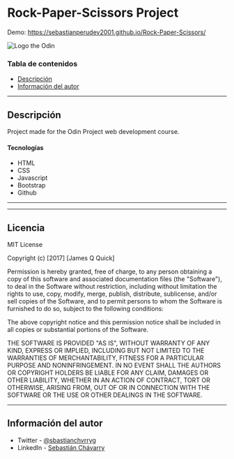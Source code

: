# Rock-Paper-Scissors Project

Demo: https://sebastianperudev2001.github.io/Rock-Paper-Scissors/


![Logo the Odin ](https://www.skillfinder.com.au/media/wysiwyg/the-odin-project-logo-skill-finder-partners-page.png)

### Tabla de contenidos

- [Descripción](#descripción)
- [Información del autor](#información-del-autor)

---

## Descripción

Project made for the Odin Project web development course. 
#### Tecnologías

- HTML
- CSS
- Javascript
- Bootstrap
- Github

---




---

## Licencia

MIT License

Copyright (c) [2017] [James Q Quick]

Permission is hereby granted, free of charge, to any person obtaining a copy
of this software and associated documentation files (the "Software"), to deal
in the Software without restriction, including without limitation the rights
to use, copy, modify, merge, publish, distribute, sublicense, and/or sell
copies of the Software, and to permit persons to whom the Software is
furnished to do so, subject to the following conditions:

The above copyright notice and this permission notice shall be included in all
copies or substantial portions of the Software.

THE SOFTWARE IS PROVIDED "AS IS", WITHOUT WARRANTY OF ANY KIND, EXPRESS OR
IMPLIED, INCLUDING BUT NOT LIMITED TO THE WARRANTIES OF MERCHANTABILITY,
FITNESS FOR A PARTICULAR PURPOSE AND NONINFRINGEMENT. IN NO EVENT SHALL THE
AUTHORS OR COPYRIGHT HOLDERS BE LIABLE FOR ANY CLAIM, DAMAGES OR OTHER
LIABILITY, WHETHER IN AN ACTION OF CONTRACT, TORT OR OTHERWISE, ARISING FROM,
OUT OF OR IN CONNECTION WITH THE SOFTWARE OR THE USE OR OTHER DEALINGS IN THE
SOFTWARE.

---

## Información del autor

- Twitter - [@sbastianchvrryg](https://twitter.com/sbastianchvrryg)
- LinkedIn - [Sebastián Chávarry](https://www.linkedin.com/in/sebasti%C3%A1n-ch%C3%A1varry-gutierrez/)